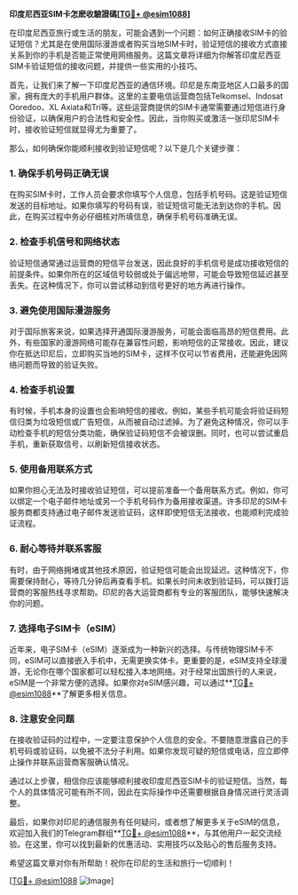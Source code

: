 **印度尼西亚SIM卡怎麽收驗證碼[[TG💪+ @esim1088](https://t.me/s/esim1088)]**

在印度尼西亚旅行或生活的朋友，可能会遇到一个问题：如何正确接收SIM卡的验证短信？尤其是在使用国际漫游或者购买当地SIM卡时，验证短信的接收方式直接关系到你的手机是否能正常使用网络服务。这篇文章将详细为你解答印度尼西亚SIM卡验证短信的接收问题，并提供一些实用的小技巧。

首先，让我们来了解一下印度尼西亚的通信环境。印尼是东南亚地区人口最多的国家，拥有庞大的手机用户群体。这里的主要电信运营商包括Telkomsel、Indosat Ooredoo、XL Axiata和Tri等。这些运营商提供的SIM卡通常需要通过短信进行身份验证，以确保用户的合法性和安全性。因此，当你购买或激活一张印尼SIM卡时，接收验证短信就显得尤为重要了。

那么，如何确保你能顺利接收到验证短信呢？以下是几个关键步骤：

### **1. 确保手机号码正确无误**
在购买SIM卡时，工作人员会要求你填写个人信息，包括手机号码。这是验证短信发送的目标地址。如果你填写的号码有误，验证短信可能无法到达你的手机。因此，在购买过程中务必仔细核对所填信息，确保手机号码准确无误。

### **2. 检查手机信号和网络状态**
验证短信通常通过运营商的短信平台发送，因此良好的手机信号是成功接收短信的前提条件。如果你所在的区域信号较弱或处于偏远地带，可能会导致短信延迟甚至丢失。在这种情况下，你可以尝试移动到信号更好的地方再进行操作。

### **3. 避免使用国际漫游服务**
对于国际旅客来说，如果选择开通国际漫游服务，可能会面临高昂的短信费用。此外，有些国家的漫游网络可能存在兼容性问题，影响短信的正常接收。因此，建议你在抵达印尼后，立即购买当地的SIM卡，这样不仅可以节省费用，还能避免因网络问题而导致的验证失败。

### **4. 检查手机设置**
有时候，手机本身的设置也会影响短信的接收。例如，某些手机可能会将验证码短信归类为垃圾短信或广告短信，从而被自动过滤掉。为了避免这种情况，你可以手动检查手机的短信分类功能，确保验证码短信不会被误删。同时，也可以尝试重启手机，重新获取信号，以刷新短信接收状态。

### **5. 使用备用联系方式**
如果你担心无法及时接收验证短信，可以提前准备一个备用联系方式。例如，你可以绑定一个电子邮件地址或另一个手机号码作为备用接收渠道。许多印尼的SIM卡服务商都支持通过电子邮件发送验证码，这样即使短信无法接收，也能顺利完成验证流程。

### **6. 耐心等待并联系客服**
有时，由于网络拥堵或其他技术原因，验证短信可能会出现延迟。这种情况下，你需要保持耐心，等待几分钟后再查看手机。如果长时间未收到验证码，可以拨打运营商的客服热线寻求帮助。印尼的各大运营商都有专业的客服团队，能够快速解决你的问题。

### **7. 选择电子SIM卡（eSIM）**
近年来，电子SIM卡（eSIM）逐渐成为一种新兴的选择。与传统物理SIM卡不同，eSIM可以直接嵌入手机中，无需更换实体卡。更重要的是，eSIM支持全球漫游，无论你在哪个国家都可以轻松接入本地网络。对于经常出国旅行的人来说，eSIM是一个非常方便的选择。如果你对eSIM感兴趣，可以通过**[TG💪+ @esim1088](https://t.me/s/esim1088)**了解更多相关信息。

### **8. 注意安全问题**
在接收验证码的过程中，一定要注意保护个人信息的安全。不要随意泄露自己的手机号码或验证码，以免被不法分子利用。如果你发现可疑的短信或电话，应立即停止操作并联系运营商客服确认情况。

通过以上步骤，相信你应该能够顺利接收印度尼西亚SIM卡的验证短信。当然，每个人的具体情况可能有所不同，因此在实际操作中还需要根据自身情况进行灵活调整。

最后，如果你对印尼的通信服务有任何疑问，或者想了解更多关于eSIM的信息，欢迎加入我们的Telegram群组**[TG💪+ @esim1088](https://t.me/s/esim1088)**，与其他用户一起交流经验。在这里，你可以找到最新的优惠活动、实用技巧以及贴心的售后服务支持。

希望这篇文章对你有所帮助！祝你在印尼的生活和旅行一切顺利！

[[TG💪+ @esim1088](https://t.me/s/esim1088) ![Image](https://i.postimg.cc/4NQfJmqS/Snipaste-2025-05-13-00-14-12.png)]